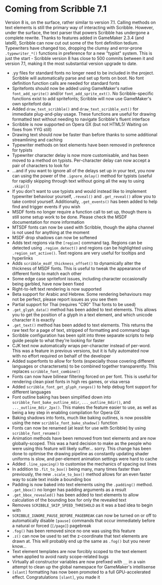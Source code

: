 # Coming from Scribble 7.1

Version 8 is, on the surface, rather similar to version 7.1. Calling methods on text elements is still the primary way of interacting with Scribble. However, under the surface, the text parser that powers Scribble has undergone a complete rewrite. Thanks to features added in GameMaker 2.3.4 (and lateR), Scribble can now cut out some of the font definition tedium. Typewriters have changed too, dropping the clumsy and error-prone `.typewriter_*()` functions in preference for a new "typist" system. This is just the start - Scribble version 8 has close to 500 commits between it and version 7.1, making it the most substantial version upgrade to date.

- .yy files for standard fonts no longer need to be included in the project. Scribble will automatically parse and set up fonts on boot. No font definition function calls are needed for standard fonts
- Spritefonts should now be added using GameMaker's native `font_add_sprite()` and/or `font_add_sprite_ext()`. No Scribble-specific functions exist to add spritefonts; Scribble will now use GameMaker's own spritefont data
- Added `draw_text_scribble()` and `draw_text_scribble_ext()` for immediate plug-and-play usage. These functions are useful for drawing formatted text without needing to navigate Scribble's fluent interface
- Scribble is now supported on Opera GX (but not HTML5! Waiting on fixes from YYG still)
- Drawing text should now be faster than before thanks to some additional streamlining and caching
- Typewriter methods on text elements have been removed in preference for typists
- Typewriter character delay is now more customisable, and has been moved to a method on typists. Per-character delay can now accept a pair of characters to look for
- ...and if you want to ignore all of the delays set up in your text, you now can using the power of the `.ignore_delay()` method for typists (useful for rapidly skipping through text without going all the way to using `.skip()`)
- If you don't want to use typists and would instead like to implement typewriter behaviour yourself, `.reveal()` and `.get_reveal()` allow you to take control yourself. Additionally, `.get_events()` has been added to help find and trigger events if you wish
- MSDF fonts no longer require a function call to set up, though there is still some setup work to be done. Please check the MSDF documentation for more information
- MTSDF fonts can now be used with Scribble, though the alpha channel is not used for anything at the moment
- MSDF drop shadows can now be softened
- Adds text regions via the `[region]` command tag. Regions can be detected using `.region_detect()` and regions can be highlighted using `.region_set_active()`. Text regions are very useful for tooltips and hyperlinks
- Adds `scribble_msdf_thickness_offset()` to dynamically alter the thickness of MSDF fonts. This is useful to tweak the appearance of different fonts to match each other
- Some edge case spritefont issues, including character occasionally being garbled, have now been fixed
- Right-to-left text rendering is now supported
- Beta support for Arabic and Hebrew. Some rendering behaviours may not be perfect, please report issues as you see them
- Partial support for Thai (requires "C90" Thai fonts to be used)
- `.get_glyph_data()` method has been added to text elements. This allows you to get the position of a glyph in a text element, and which unicode character it is exactly
- `.get_text()` method has been added to text elements. This returns the raw text for a page of text, stripped of formatting and command tags
- Scribble configuration has been split into three separate scripts to help guide people to what they're looking for faster
- CJK text now automatically wraps per-character instead of per-word. This was a feature in previous versions, but it is fully automated now with no effort required on behalf of the developer
- Added superfonts to allow for fonts (especially those covering different languages or charactersets) to be combined together transparently. This replaces `scribble_font_combine()`
- Fonts can now have bilinear filtering forced on per font. This is useful for rendering clean pixel fonts in high res games, or visa versa
- Added `scribble_font_get_glyph_ranges()` to help debug font support for different languages
- Font outline baking has been simplified down into `scribble_font_bake_outline_4dir`, `..._outline_8dir()`, and `..._outline_8dir_2px()`. This makes the feature easier to use, as well as being a key step in enabling compilation for Opera GX
- Baking shadows into fonts, much like baking outlines, is now possible using the new `scribble_font_bake_shadow()` function
- Fonts can now be renamed (at least for use with Scribble) by using `scribble_font_rename()`
- Animation methods have been removed from text elements and are now globally-scoped. This was a hard decision to make as the people who were using this feature will likely suffer... sorry. This change has been done to optimise the drawing pipeline as constantly updating shader uniforms is slow, and per-element animation settings were hard to cache
- Added `.line_spacing()` to customise the mechanics of spacing out lines
- In addition to `.fit_to_box()` being many, many times faster than previously, the new `.scale_to_box()` method allows for an even faster way to scale text inside a bounding box
- Padding is now baked into text elements using the `.padding()` method. `.get_bbox()` no longer has padding arguments as a result
- `.get_bbox_revealed()` has been added to text elements to allow calculation of the bounding box for only the revealed text
- Removes `SCRIBBLE_SKIP_SPEED_THRESHOLD` as it was a bad idea to begin with
- `SCRIBBLE_IGNORE_PAUSE_BEFORE_PAGEBREAK` can now be turned on or off to automatically disable `[pause]` commands that occur immediately before a natural or forced (`[/page]`) pagebreak
- `.fog()` has been removed since no one was using this feature
- `.z()` can now be used to set the z-coordinate that text elements are drawn at. This will probably end up the same as `.fog()` but you never know...
- Text element templates are now forcibly scoped to the text element when applied to avoid nasty scope-related bugs
- Virtually all constructor variables are now prefixed with `__` in a vain attempt to clean up the global namespace for GameMaker's intellisense
- `[slant]` formatting has now been promoted to a full GPU-accelerated effect. Congratulations `[slant]`, you made it